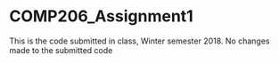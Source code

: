 # COMP206_Assignment1
This is the code submitted in class, Winter semester 2018. No changes made to the submitted code 

